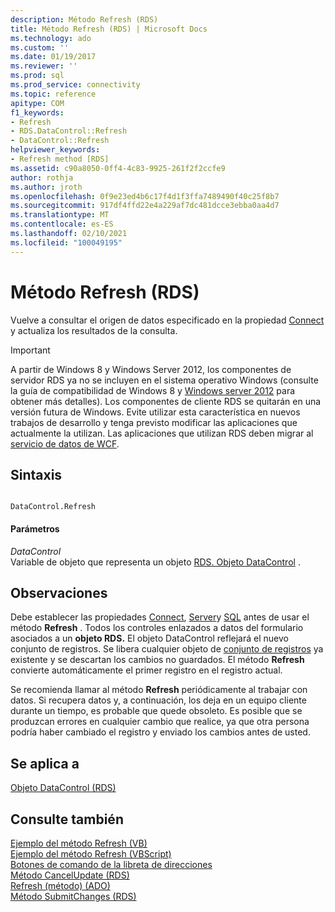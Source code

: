 ```yaml
---
description: Método Refresh (RDS)
title: Método Refresh (RDS) | Microsoft Docs
ms.technology: ado
ms.custom: ''
ms.date: 01/19/2017
ms.reviewer: ''
ms.prod: sql
ms.prod_service: connectivity
ms.topic: reference
apitype: COM
f1_keywords:
- Refresh
- RDS.DataControl::Refresh
- DataControl::Refresh
helpviewer_keywords:
- Refresh method [RDS]
ms.assetid: c90a8050-0ff4-4c83-9925-261f2f2ccfe9
author: rothja
ms.author: jroth
ms.openlocfilehash: 0f9e23ed4b6c17f4d1f3ffa7489490f40c25f8b7
ms.sourcegitcommit: 917df4ffd22e4a229af7dc481dcce3ebba0aa4d7
ms.translationtype: MT
ms.contentlocale: es-ES
ms.lasthandoff: 02/10/2021
ms.locfileid: "100049195"
---
```

# <a name="refresh-method-rds"></a>Método Refresh (RDS)
Vuelve a consultar el origen de datos especificado en la propiedad [Connect](./connect-property-rds.md) y actualiza los resultados de la consulta.  
  
> [!IMPORTANT]
>  A partir de Windows 8 y Windows Server 2012, los componentes de servidor RDS ya no se incluyen en el sistema operativo Windows (consulte la guía de compatibilidad de Windows 8 y [Windows server 2012](https://www.microsoft.com/download/details.aspx?id=27416) para obtener más detalles). Los componentes de cliente RDS se quitarán en una versión futura de Windows. Evite utilizar esta característica en nuevos trabajos de desarrollo y tenga previsto modificar las aplicaciones que actualmente la utilizan. Las aplicaciones que utilizan RDS deben migrar al [servicio de datos de WCF](/dotnet/framework/wcf/).  
  
## <a name="syntax"></a>Sintaxis  
  
```  
  
DataControl.Refresh  
```  
  
#### <a name="parameters"></a>Parámetros  
 *DataControl*  
 Variable de objeto que representa un objeto [RDS. Objeto DataControl](./datacontrol-object-rds.md) .  
  
## <a name="remarks"></a>Observaciones  
 Debe establecer las propiedades [Connect](./connect-property-rds.md), [Server](./server-property-rds.md)y [SQL](./sql-property.md) antes de usar el método **Refresh** . Todos los controles enlazados a datos del formulario asociados a un **objeto RDS.** El objeto DataControl reflejará el nuevo conjunto de registros. Se libera cualquier objeto de [conjunto de registros](../ado-api/recordset-object-ado.md) ya existente y se descartan los cambios no guardados. El método **Refresh** convierte automáticamente el primer registro en el registro actual.  
  
 Se recomienda llamar al método **Refresh** periódicamente al trabajar con datos. Si recupera datos y, a continuación, los deja en un equipo cliente durante un tiempo, es probable que quede obsoleto. Es posible que se produzcan errores en cualquier cambio que realice, ya que otra persona podría haber cambiado el registro y enviado los cambios antes de usted.  
  
## <a name="applies-to"></a>Se aplica a  
 [Objeto DataControl (RDS)](./datacontrol-object-rds.md)  
  
## <a name="see-also"></a>Consulte también  
 [Ejemplo del método Refresh (VB)](../ado-api/refresh-method-example-vb.md)   
 [Ejemplo del método Refresh (VBScript)](./refresh-method-example-vbscript.md)   
 [Botones de comando de la libreta de direcciones](../../guide/remote-data-service/address-book-command-buttons.md)   
 [Método CancelUpdate (RDS)](./cancelupdate-method-rds.md)   
 [Refresh (método) (ADO)](../ado-api/refresh-method-ado.md)   
 [Método SubmitChanges (RDS)](./submitchanges-method-rds.md)